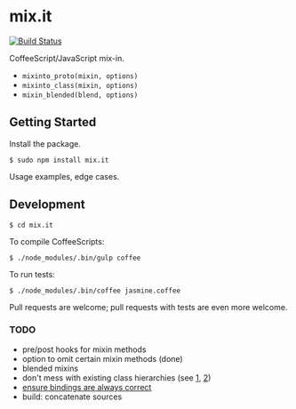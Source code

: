 # mix.it

[![Build Status](https://travis-ci.org/yangmillstheory/mix.it.svg?branch=master)](https://travis-ci.org/yangmillstheory/mix.it)

CoffeeScript/JavaScript mix-in.

* `mixinto_proto(mixin, options)`
* `mixinto_class(mixin, options)`
* `mixin_blended(blend, options)`

## Getting Started ##

Install the package.

    $ sudo npm install mix.it
    
Usage examples, edge cases.
    
## Development ##

    $ cd mix.it

To compile CoffeeScripts:

    $ ./node_modules/.bin/gulp coffee
    
To run tests:
    
    $ ./node_modules/.bin/coffee jasmine.coffee
    
Pull requests are welcome; pull requests with tests are even more welcome.


### TODO ###

* pre/post hooks for mixin methods
* option to omit certain mixin methods (done)
* blended mixins
* don't mess with existing class hierarchies (see [1](https://github.com/dentafrice/coffeescript-mixins/issues/1), [2](https://github.com/dentafrice/coffeescript-mixins/issues/2))
* [ensure bindings are always correct](https://github.com/dentafrice/coffeescript-mixins/issues/3)
* build: concatenate sources
